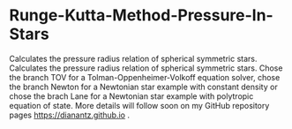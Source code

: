 # Runge-Kutta-Method-Pressure-In-Stars
Calculates the pressure radius relation of spherical symmetric stars. Calculates the pressure radius relation of spherical symmetric stars. 
Chose the branch TOV for a Tolman-Oppenheimer-Volkoff equation solver, chose the branch Newton for a Newtonian star example with constant density 
or chose the brach Lane for a Newtonian star example with polytropic equation of state. More details will follow soon on my GitHub repository pages https://dianantz.github.io .
